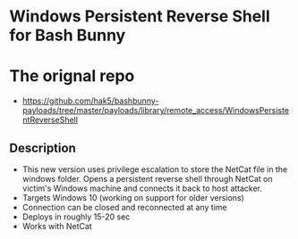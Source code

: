# Windows Persistent Reverse Shell for Bash Bunny

# The orignal repo
* https://github.com/hak5/bashbunny-payloads/tree/master/payloads/library/remote_access/WindowsPersistentReverseShell

## Description
* This new version uses privilege escalation to store the NetCat file in the windows folder. 
Opens a persistent reverse shell through NetCat on victim's Windows machine and connects it back to host attacker.
* Targets Windows 10 (working on support for older versions)
* Connection can be closed and reconnected at any time
* Deploys in roughly 15-20 sec
* Works with NetCat




